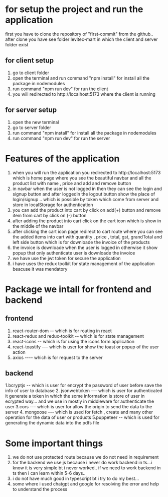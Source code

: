 # for setup the project and run the application
  first you have to clone  the repository of  "first-commit" from the github.. after clone you have see folder levitec-mart in which the client and server folder exist
  ## for client setup
  1. go to client folder
  2. open the terminal and run command "npm install" for  install all the package in nodemodules
  3. run command "npm run dev" for run the client
  4. you will redirected to http://localhost:5173 where the client is running

  ## for server setup
  1. open the new terminal
  2. go to server folder
  3.  run command "npm install" for  install all the package in nodemodules
  4. run command "npm run dev" for run the server 


# Features of the application
1. when you will run the application you redirected to http://localhost:5173 which is home page where you see the beautiful navbar and  all the product list with name , price and add and remove button
2. in navbar when the user is not logged in then they can see the login and signup button and after loggedin the logout button show the place of login/signup .. which is possible by token which come from server and store in localStorage for authentication
3. you can add the product into cart by click on add(+)  button and remove item from cart by click on (-) button
4. after adding the product into cart click on the cart icon which is show in the middle of the navbar
5. after clicking the cart icon page redirect to cart route where you can see the added items into cart with quantity , price , total, gst, grandTotal and left side button which is for downloade the invoice of the products
6.  the invoice is downloade when the user is logged in otherwise it show popup that only authenticate user is downloade the invoice
7.  we have use the jwt token for secure the application
8.  i have uses the redux toolkit for state management of the application beacuse it was mendatory

# Package we intall for frontend and backend
 ## frontend
 1. react-router-dom -- which is for routing in react
 2. react-redux and redux-toolkit -- which is for state management
 3. react-icons --  which is for using the icons form application
 4. react-toastify --- which is user for show the toast or popup of the user action
 5. axios      ---- which is for request to the server

 ## backend 
 1.bcryptjs -- which is user for encrypt the password of user before save the info of user to database 
 2. jsonwebtoken --- which is user for authenticated it generate a token in which the some information is store of user in ecrypted way... and we use in mostly in middleware for authenticate the user
 3.cors  --- which is user for allow the origin to send the data to the server 
 4. mongoose ---  which is used for fetch , create and many other operation for the data of user or products
 5.puppeteer  -- which is used for generating the dynamic data into the pdfs file 

# Some important things
1. we do not use protected route because we do not need in requirement
2. for the backend we use js because i never do work backend in ts...i know it is very simple bt i never worked.. if we need to work backend in ts then i can learn within 5-6 days..
3. i do not have much good in typescript bt i try to do my best...
4. some where i used chatgpt and google for resolving the error and help to understand the process
